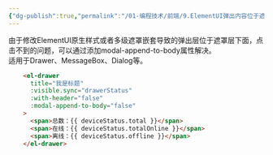 ```yaml
---
{"dg-publish":true,"permalink":"/01-编程技术/前端/9.ElementUI弹出内容位于遮罩之下的问题/","dgPassFrontmatter":true,"created":"2023-10-27T09:00:35.319+08:00","updated":"2023-11-23T15:29:15.000+08:00"}
---
```



由于修改ElementUI原生样式或者多级遮罩嵌套导致的弹出层位于遮罩层下面，点击不到的问题，可以通过添加modal-append-to-body属性解决。<br />
适用于Drawer、MessageBox、Dialog等。

```html
    <el-drawer
      title="我是标题"
      :visible.sync="drawerStatus"
      :with-header="false"
      :modal-append-to-body="false"
    >
      <span>总数：{{ deviceStatus.total }}</span>
      <span>在线：{{ deviceStatus.totalOnline }}</span>
      <span>离线：{{ deviceStatus.offline }}</span>
    </el-drawer>
```
